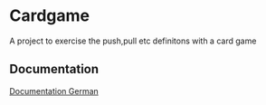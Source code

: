 
# Cardgame

A project to exercise the push,pull etc definitons with a card game 


## Documentation

[Documentation German](Kartenspiel_Objektorientiert/Spiel%20Infos.pdf)

